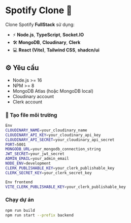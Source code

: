 # Spotify Clone 🎵

Clone Spotify **FullStack** sử dụng:

- ⚡ **Node.js**, **TypeScript**, **Socket.IO**
- 🛠 **MongoDB**, **Cloudinary**, **Clerk**
- 💻 **React (Vite)**, **Tailwind CSS**, **shadcn/ui**


## ⚙ Yêu cầu

- Node.js >= 16
- NPM >= 8
- MongoDB Atlas (hoặc MongoDB local)
- Cloudinary account
- Clerk account


### 🌱 Tạo file môi trường
```bash
Env  
CLOUDINARY_NAME=your_cloudinary_name
CLOUDINARY_API_KEY=your_cloudinary_api_key
CLOUDINARY_API_SECRET=your_cloudinary_api_secret
PORT=5001
MONGODB_URL=your_mongodb_connection_string
JWT_SECRET=your_jwt_secret
ADMIN_EMAIL=your_admin_email
NODE_ENV=development
CLERK_PUBLISHABLE_KEY=your_clerk_publishable_key
CLERK_SECRET_KEY=your_clerk_secret_key

Env frontend
VITE_CLERK_PUBLISHABLE_KEY=your_clerk_publishable_key

```

### Chạy dự án
```bash
npm run build
npm run start --prefix backend
```



